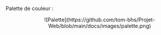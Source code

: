 



Palette de couleur :


<div align="center">
![Palette](https://github.com/tom-bhs/Projet-Web/blob/main/docs/images/palette.png)

